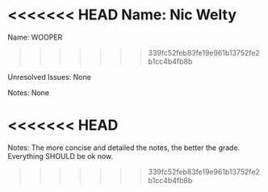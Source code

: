 <<<<<<< HEAD
Name: Nic Welty
=======
Name: <Your name here>
WOOPER
>>>>>>> 339fc52feb83fe19e961b13752fe2b1cc4b4fb8b

Unresolved Issues: None

Notes: None

<<<<<<< HEAD
=======
Notes: The more concise and detailed the notes, the better the grade.  
Everything SHOULD be ok now.
>>>>>>> 339fc52feb83fe19e961b13752fe2b1cc4b4fb8b

###
